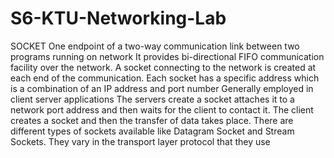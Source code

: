 # S6-KTU-Networking-Lab

SOCKET
One endpoint of a two-way communication link between two programs running on network
It provides bi-directional FIFO communication facility over the network.
A socket connecting to the network is created at each end of the communication.
Each socket has a specific address which is a combination of an IP address and port number
Generally employed in client server applications
The servers create a socket attaches it to a network port address and then waits for the client to contact it. The client creates a socket and then the transfer of data takes place.
There are different types of sockets available like Datagram Socket and Stream Sockets. They vary in the transport layer protocol that they use
